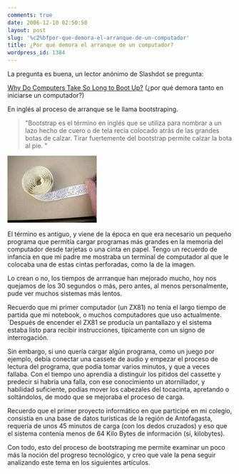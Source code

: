```yaml
---
comments: true
date: 2006-12-10 02:50:50
layout: post
slug: '%c2%bfpor-que-demora-el-arranque-de-un-computador'
title: ¿Por qué demora el arranque de un computador?
wordpress_id: 1384
---
```


La pregunta es buena, un lector anónimo de Slashdot se pregunta:

[Why Do Computers Take So Long to Boot Up?](http://replay.waybackmachine.org/20071027010120/http://ask.slashdot.org/askslashdot/06/12/11/0142212.shtml) (¿por qué demora tanto en iniciarse un computador?)

En inglés al proceso de arranque se le llama bootstraping.


> "Bootstrap es el término en inglés que se utiliza para nombrar a un lazo hecho de cuero o de tela recia colocado atrás de las grandes botas de calzar. Tirar fuertemente del bootstrap permite calzar la bota al pie. "


![](pt-thumb.jpg)

El término es antiguo, y viene de la época en que era necesario un pequeño programa que permitía cargar programas más grandes en la memoria del computador desde tarjetas o una cinta en papel. Tengo un recuerdo de infancia en que mi padre me mostraba un terminal de computador al que le colocaba una de estas cintas perforadas, como la de la imagen.

Lo crean o no, los tiempos de arrranque han mejorado mucho, hoy nos quejamos de los 30 segundos o más, pero antes, al menos personalmente, pude ver muchos sistemas más lentos.

Recuerdo que mi primer computador (un ZX81) no tenía el largo tiempo de partida que mi notebook, o muchos computadores que uso actualmente. ´Después de encender el ZX81 se producía un pantallazo y el sistema estaba listo para recibir instrucciones, típicamente con un signo de interrogación.

Sin embargo, si uno quería cargar algún programa, como un juego por ejemplo, debía conectar una cassete de audio y empezar el proceso de lectura del programa, que podía tomar varios minutos, y que a veces fallaba. Con el tiempo uno aprendía a distinguir los pitidos del cassette y predecir si habría una falla, con ese conocimiento un atornillador, y habilidad suficiente, podías mover los cabezales del tocacinta, apretando o soltándolos, de modo que se mejoraba el proceso de carga.

Recuerdo que el primer proyecto informático en que participé en mi colegio, consistía en una base de datos turísticas de la región de Antofagasta, requería de unos 45 minutos de carga (con los dedos cruzados) y eso que el sistema contenía menos de 64 Kilo Bytes de información (sí, kilobytes).

Con todo, esto del proceso de bootstraping me permite examinar un poco más la noción del progreso tecnológico, y creo que vale la pena seguir analizando este tema en los siguientes artículos.
